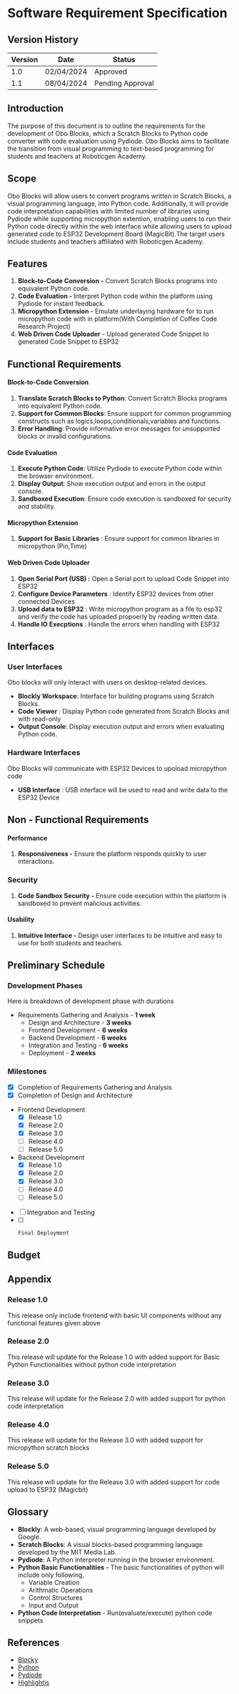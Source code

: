 # **Software Requirement Specification**

## Version History

| Version | Date | Status |
| ---| ---| --- |
| 1.0 | 02/04/2024 | Approved |
| 1.1 | 08/04/2024 | Pending Approval |

## Introduction

The purpose of this document is to outline the requirements for the development of Obo Blocks, which a Scratch Blocks to Python code converter with code evaluation using Pydiode. Obo Blocks aims to facilitate the transition from visual programming to text-based programming for students and teachers at Roboticgen Academy.

## Scope

Obo Blocks will allow users to convert programs written in Scratch Blocks, a visual programming language, into Python code. Additionally, it will provide code interpretation capabilities with limited number of libraries using Pydiode while supporting micropython extention, enabling users to run their Python code directly within the web interface while allowing users to upload generated code to ESP32 Development Board (MagicBit).The target users include students and teachers affiliated with Roboticgen Academy.

## Features

1. **Block-to-Code Conversion -** Convert Scratch Blocks programs into equivalent Python code.
2. **Code Evaluation -** Interpret Python code within the platform using Pydiode for instant feedback.
3. **Micropython Extension -** Emulate underlaying hardware for to run micropython code with in platform(With Completion of Coffee Code Research Project)
4. **Web Driven Code Uploader** - Upload generated Code Snippet to generated Code Snippet to ESP32

## Functional Requirements

#### Block-to-Code Conversion

1. **Translate Scratch Blocks to Python**: Convert Scratch Blocks programs into equivalent Python code.
2. **Support for Common Blocks**: Ensure support for common programming constructs such as logics,loops,conditionals,variables and functions.
3. **Error Handling**: Provide informative error messages for unsupported blocks or invalid configurations.

#### Code Evaluation

1. **Execute Python Code**: Utilize Pydiode to execute Python code within the browser environment.
2. **Display Output**: Show execution output and errors in the output console.
3. **Sandboxed Execution**: Ensure code execution is sandboxed for security and stability.

#### **Micropython Extension**

1. **Support for Basic Libraries** : Ensure support for common libraries in micropython (Pin,Time)

#### **Web Driven Code Uploader**

1. **Open Serial Port (USB) :** Open a Serial port to upload Code Snippet into ESP32
2. **Configure Device Parameters** : Identify ESP32 devices from other connected Devices
3. **Upload data to ESP32** : Write micropython program as a file to esp32 and verify the code has uploaded propoerly by reading written data.
4. **Handle IO Execptions** : Handle the errors when handling with ESP32

## Interfaces

### User Interfaces

Obo blocks will only interact with users on desktop-related devices.

*   **Blockly Workspace**: Interface for building programs using Scratch Blocks.
*   **Code Viewer** : Display Python code generated from Scratch Blocks and with read-only
*   **Output Console**: Display execution output and errors when evaluating Python code.

### Hardware Interfaces

Obo Blocks will communicate with ESP32 Devices to upoload micropython code

*   **USB Interface** : USB interface will be used to read and write data to the ESP32 Device

## Non - Functional Requirements

#### Performance

1. **Responsiveness -** Ensure the platform responds quickly to user interactions.

### Security

1. **Code Sandbox Security -** Ensure code execution within the platform is sandboxed to prevent malicious activities.

#### Usability

1. **Intuitive Interface -** Design user interfaces to be intuitive and easy to use for both students and teachers.

## **Preliminary Schedule**

### Development Phases

Here is breakdown of development phase with durations

- Requirements Gathering and Analysis - **1 week**
    - Design and Architecture - **3 weeks**
    - Frontend Development - **6 weeks**
    - Backend Development - **6 weeks**
    - Integration and Testing - **6 weeks**
    - Deployment - **2 weeks**

### Milestones

- [x] Completion of Requirements Gathering and Analysis
- [x] Completion of Design and Architecture
- Frontend Development
    - [x] Release 1.0
    - [x] Release 2.0
    - [x] Release 3.0
    - [ ] Release 4.0
    - [ ] Release 5.0
- Backend Development
    - [x] Release 1.0
    - [x] Release 2.0
    - [x] Release 3.0
    - [ ] Release 4.0
    - [ ] Release 5.0
- [ ] Integration and Testing
- [ ]     Final Deployment

## **Budget**

## Appendix

### Release 1.0

This release only include frontend with basic UI components without any functional features given above

### Release 2.0

This release will update for the Release 1.0 with added support for Basic Python Functionalities without python code interpretation

### Release 3.0

This release will update for the Release 2.0 with added support for python code interpretation

### Release 4.0

This release will update for the Release 3.0 with added support for micropython scratch blocks

### Release 5.0

This release will update for the Release 3.0 with added support for code upload to ESP32 (Magicbit)

## **Glossary**

*   **Blockly**: A web-based, visual programming language developed by Google.
*   **Scratch Blocks**: A visual blocks-based programming language developed by the MIT Media Lab.
*   **Pydiode**: A Python interpreter running in the browser environment.
*   **Python Basic Functionalities -** The basic functionalities of python will include only following,
    *   Variable Creation
    *   Arithmatic Operations
    *   Control Structures
    *   Input and Output
*   **Python Code Interpretation** - Run(evaluate/execute) python code snippets

## References

*   [Blocky](https://developers.google.com/blockly)
*   [Python](https://www.python.org/)
*   [Pydiode](https://pyodide.org/en/stable/)
*   [Highlightjs](https://highlightjs.org/)
